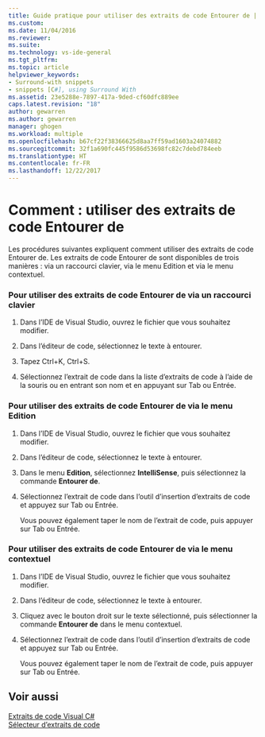 ```yaml
---
title: Guide pratique pour utiliser des extraits de code Entourer de | Microsoft Docs
ms.custom: 
ms.date: 11/04/2016
ms.reviewer: 
ms.suite: 
ms.technology: vs-ide-general
ms.tgt_pltfrm: 
ms.topic: article
helpviewer_keywords:
- Surround-with snippets
- snippets [C#], using Surround With
ms.assetid: 23e5288e-7897-417a-9ded-cf60dfc889ee
caps.latest.revision: "18"
author: gewarren
ms.author: gewarren
manager: ghogen
ms.workload: multiple
ms.openlocfilehash: b67cf22f38366625d8aa7ff59ad1603a24074882
ms.sourcegitcommit: 32f1a690fc445f9586d53698fc82c7debd784eeb
ms.translationtype: HT
ms.contentlocale: fr-FR
ms.lasthandoff: 12/22/2017
---
```

# <a name="how-to-use-surround-with-code-snippets"></a>Comment : utiliser des extraits de code Entourer de
Les procédures suivantes expliquent comment utiliser des extraits de code Entourer de. Les extraits de code Entourer de sont disponibles de trois manières : via un raccourci clavier, via le menu Edition et via le menu contextuel.  
  
### <a name="to-use-surround-with-code-snippets-through-keyboard-shortcut"></a>Pour utiliser des extraits de code Entourer de via un raccourci clavier  
  
1.  Dans l’IDE de Visual Studio, ouvrez le fichier que vous souhaitez modifier.  
  
2.  Dans l’éditeur de code, sélectionnez le texte à entourer.  
  
3.  Tapez Ctrl+K, Ctrl+S.  
  
4.  Sélectionnez l’extrait de code dans la liste d’extraits de code à l’aide de la souris ou en entrant son nom et en appuyant sur Tab ou Entrée.  
  
### <a name="to-use-surround-with-code-snippets-through-the-edit-menu"></a>Pour utiliser des extraits de code Entourer de via le menu Edition  
  
1.  Dans l’IDE de Visual Studio, ouvrez le fichier que vous souhaitez modifier.  
  
2.  Dans l’éditeur de code, sélectionnez le texte à entourer.  
  
3.  Dans le menu **Edition**, sélectionnez **IntelliSense**, puis sélectionnez la commande **Entourer de**.  
  
4.  Sélectionnez l’extrait de code dans l’outil d’insertion d’extraits de code et appuyez sur Tab ou Entrée.  
  
     Vous pouvez également taper le nom de l’extrait de code, puis appuyer sur Tab ou Entrée.  
  
### <a name="to-use-surround-with-code-snippets-through-the-context-menu"></a>Pour utiliser des extraits de code Entourer de via le menu contextuel  
  
1.  Dans l’IDE de Visual Studio, ouvrez le fichier que vous souhaitez modifier.  
  
2.  Dans l’éditeur de code, sélectionnez le texte à entourer.  
  
3.  Cliquez avec le bouton droit sur le texte sélectionné, puis sélectionner la commande **Entourer de** dans le menu contextuel.  
  
4.  Sélectionnez l’extrait de code dans l’outil d’insertion d’extraits de code et appuyez sur Tab ou Entrée.  
  
     Vous pouvez également taper le nom de l’extrait de code, puis appuyer sur Tab ou Entrée.  
  
## <a name="see-also"></a>Voir aussi  
 [Extraits de code Visual C#](../ide/visual-csharp-code-snippets.md)   
 [Sélecteur d’extraits de code](../ide/reference/code-snippet-picker.md)